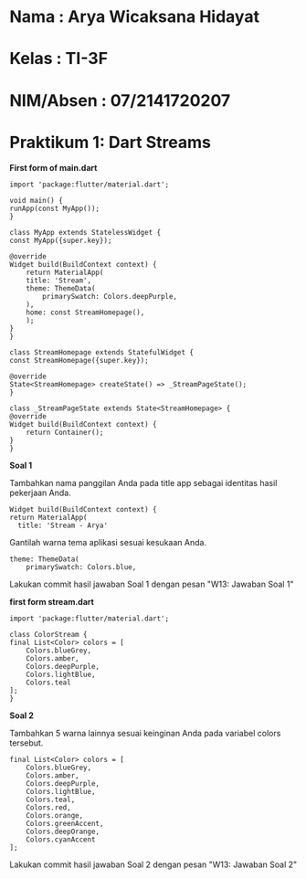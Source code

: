 # Nama : Arya Wicaksana Hidayat
# Kelas : TI-3F
# NIM/Absen : 07/2141720207

# Praktikum 1: Dart Streams

**First form of main.dart**

    import 'package:flutter/material.dart';

    void main() {
    runApp(const MyApp());
    }

    class MyApp extends StatelessWidget {
    const MyApp({super.key});

    @override
    Widget build(BuildContext context) {
        return MaterialApp(
        title: 'Stream',
        theme: ThemeData(
            primarySwatch: Colors.deepPurple,
        ),
        home: const StreamHomepage(),
        );
    }
    }

    class StreamHomepage extends StatefulWidget {
    const StreamHomepage({super.key});

    @override
    State<StreamHomepage> createState() => _StreamPageState();
    }

    class _StreamPageState extends State<StreamHomepage> {
    @override
    Widget build(BuildContext context) {
        return Container();
    }
    }

**Soal 1**

Tambahkan nama panggilan Anda pada title app sebagai identitas hasil pekerjaan Anda.

    Widget build(BuildContext context) {
    return MaterialApp(
      title: 'Stream - Arya'

Gantilah warna tema aplikasi sesuai kesukaan Anda.

    theme: ThemeData(
        primarySwatch: Colors.blue,

Lakukan commit hasil jawaban Soal 1 dengan pesan "W13: Jawaban Soal 1"

**first form stream.dart**

    import 'package:flutter/material.dart';

    class ColorStream {
    final List<Color> colors = [
        Colors.blueGrey,
        Colors.amber,
        Colors.deepPurple,
        Colors.lightBlue,
        Colors.teal
    ];
    }

**Soal 2**

Tambahkan 5 warna lainnya sesuai keinginan Anda pada variabel colors tersebut.

    final List<Color> colors = [
        Colors.blueGrey,
        Colors.amber,
        Colors.deepPurple,
        Colors.lightBlue,
        Colors.teal,
        Colors.red,
        Colors.orange,
        Colors.greenAccent,
        Colors.deepOrange,
        Colors.cyanAccent
    ];

Lakukan commit hasil jawaban Soal 2 dengan pesan "W13: Jawaban Soal 2"